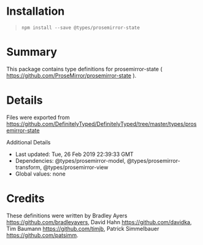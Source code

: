 # Installation
> `npm install --save @types/prosemirror-state`

# Summary
This package contains type definitions for prosemirror-state ( https://github.com/ProseMirror/prosemirror-state ).

# Details
Files were exported from https://github.com/DefinitelyTyped/DefinitelyTyped/tree/master/types/prosemirror-state

Additional Details
 * Last updated: Tue, 26 Feb 2019 22:39:33 GMT
 * Dependencies: @types/prosemirror-model, @types/prosemirror-transform, @types/prosemirror-view
 * Global values: none

# Credits
These definitions were written by Bradley Ayers <https://github.com/bradleyayers>, David Hahn <https://github.com/davidka>, Tim Baumann <https://github.com/timjb>, Patrick Simmelbauer <https://github.com/patsimm>.
